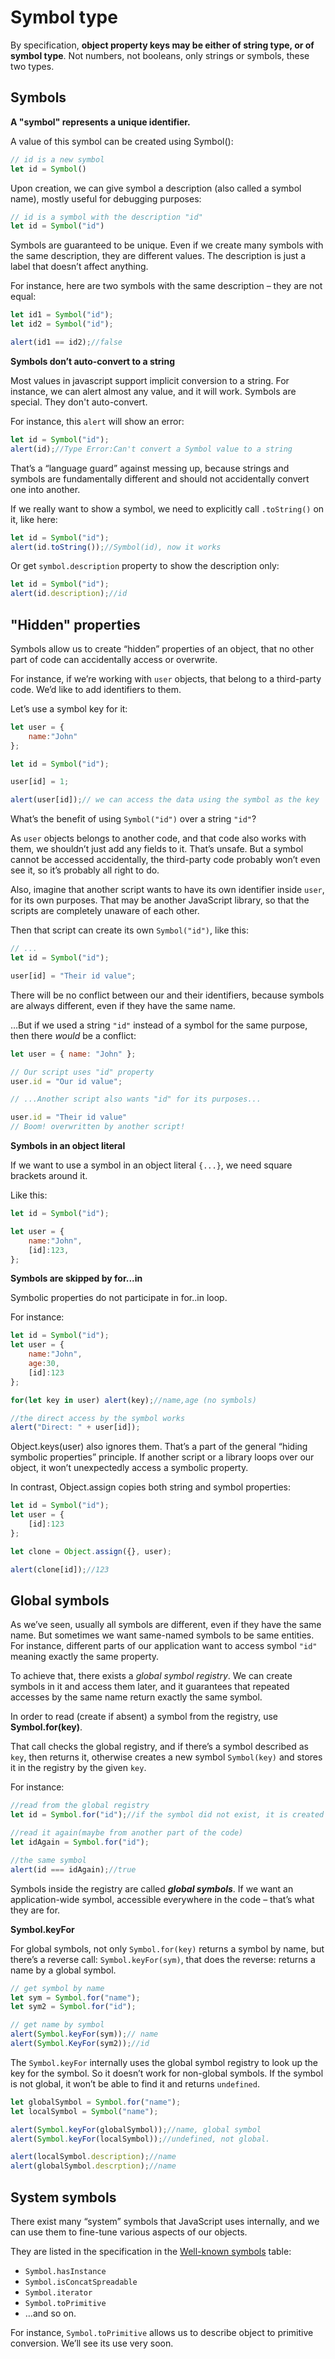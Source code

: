 # Symbol type

By specification, **object property keys may be either of string type, or of symbol type**. Not numbers, not booleans, only strings or symbols, these two types.

## Symbols

**A "symbol" represents a unique identifier.**

A value of this symbol can be created using Symbol():

```javascript
// id is a new symbol
let id = Symbol()
```

Upon creation, we can give symbol a description (also called a symbol name), mostly useful for debugging purposes:

```javascript
// id is a symbol with the description "id"
let id = Symbol("id")
```

Symbols are guaranteed to be unique. Even if we create many symbols with the same description, they are different values. The description is just a label that doesn’t affect anything.

For instance, here are two symbols with the same description – they are not equal:

```javascript
let id1 = Symbol("id");
let id2 = Symbol("id");

alert(id1 == id2);//false
```

**Symbols don’t auto-convert to a string**

Most values in javascript support implicit conversion to a string. For instance, we can alert almost any value, and it will work. Symbols are special. They don't auto-convert.

For instance, this `alert` will show an error:

```javascript
let id = Symbol("id");
alert(id);//Type Error:Can't convert a Symbol value to a string
```

That’s a “language guard” against messing up, because strings and symbols are fundamentally different and should not accidentally convert one into another.

If we really want to show a symbol, we need to explicitly call `.toString()` on it, like here:

```javascript
let id = Symbol("id");
alert(id.toString());//Symbol(id), now it works
```

Or get `symbol.description` property to show the description only:

```javascript
let id = Symbol("id");
alert(id.description);//id
```

## "Hidden" properties

Symbols allow us to create “hidden” properties of an object, that no other part of code can accidentally access or overwrite.

For instance, if we’re working with `user` objects, that belong to a third-party code. We’d like to add identifiers to them.

Let’s use a symbol key for it:

```javascript
let user = {
    name:"John"
};

let id = Symbol("id");

user[id] = 1;

alert(user[id]);// we can access the data using the symbol as the key
```

What’s the benefit of using `Symbol("id")` over a string `"id"`?

As `user` objects belongs to another code, and that code also works with them, we shouldn’t just add any fields to it. That’s unsafe. But a symbol cannot be accessed accidentally, the third-party code probably won’t even see it, so it’s probably all right to do.

Also, imagine that another script wants to have its own identifier inside `user`, for its own purposes. That may be another JavaScript library, so that the scripts are completely unaware of each other.

Then that script can create its own `Symbol("id")`, like this:

```javascript
// ...
let id = Symbol("id");

user[id] = "Their id value";
```

There will be no conflict between our and their identifiers, because symbols are always different, even if they have the same name.

…But if we used a string `"id"` instead of a symbol for the same purpose, then there *would* be a conflict:

```javascript
let user = { name: "John" };

// Our script uses "id" property
user.id = "Our id value";

// ...Another script also wants "id" for its purposes...

user.id = "Their id value"
// Boom! overwritten by another script!
```

**Symbols in an object literal**

If we want to use a symbol in an object literal `{...}`, we need square brackets around it.

Like this:

```javascript
let id = Symbol("id");

let user = {
    name:"John",
    [id]:123,
};
```

**Symbols are skipped by for...in**

Symbolic properties do not participate in for..in loop.

For instance:

```javascript
let id = Symbol("id");
let user = {
    name:"John",
    age:30,
    [id]:123
};

for(let key in user) alert(key);//name,age (no symbols)

//the direct access by the symbol works
alert("Direct: " + user[id]);
```

Object.keys(user) also ignores them. That’s a part of the general “hiding symbolic properties” principle. If another script or a library loops over our object, it won’t unexpectedly access a symbolic property.

In contrast, Object.assign copies both string and symbol properties:

```javascript
let id = Symbol("id");
let user = {
    [id]:123
};

let clone = Object.assign({}, user);

alert(clone[id]);//123
```

## Global symbols

As we’ve seen, usually all symbols are different, even if they have the same name. But sometimes we want same-named symbols to be same entities. For instance, different parts of our application want to access symbol `"id"` meaning exactly the same property.

To achieve that, there exists a *global symbol registry*. We can create symbols in it and access them later, and it guarantees that repeated accesses by the same name return exactly the same symbol.

In order to read (create if absent) a symbol from the registry, use **Symbol.for(key)**.

That call checks the global registry, and if there’s a symbol described as `key`, then returns it, otherwise creates a new symbol `Symbol(key)` and stores it in the registry by the given `key`.

For instance:

```javascript
//read from the global registry
let id = Symbol.for("id");//if the symbol did not exist, it is created

//read it again(maybe from another part of the code)
let idAgain = Symbol.for("id");

//the same symbol
alert(id === idAgain);//true
```

Symbols inside the registry are called ***global symbols***.  If we want an application-wide symbol, accessible everywhere in the code – that’s what they are for.

**Symbol.keyFor**

For global symbols, not only `Symbol.for(key)` returns a symbol by name, but there’s a reverse call: `Symbol.keyFor(sym)`, that does the reverse: returns a name by a global symbol.

```javascript
// get symbol by name
let sym = Symbol.for("name");
let sym2 = Symbol.for("id");

// get name by symbol
alert(Symbol.keyFor(sym));// name
alert(Symbol.KeyFor(sym2));//id
```

The `Symbol.keyFor` internally uses the global symbol registry to look up the key for the symbol. So it doesn’t work for non-global symbols. If the symbol is not global, it won’t be able to find it and returns `undefined`.

```javascript
let globalSymbol = Symbol.for("name");
let localSymbol = Symbol("name");

alert(Symbol.keyFor(globalSymbol));//name, global symbol
alert(Symbol.keyFor(localSymbol));//undefined, not global.

alert(localSymbol.description);//name
alert(globalSymbol.descrption);//name
```

## System symbols

There exist many “system” symbols that JavaScript uses internally, and we can use them to fine-tune various aspects of our objects.

They are listed in the specification in the [Well-known symbols](https://tc39.github.io/ecma262/#sec-well-known-symbols) table:

- `Symbol.hasInstance`
- `Symbol.isConcatSpreadable`
- `Symbol.iterator`
- `Symbol.toPrimitive`
- …and so on.

For instance, `Symbol.toPrimitive` allows us to describe object to primitive conversion. We’ll see its use very soon.